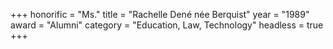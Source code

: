 +++
honorific = "Ms."
title     = "Rachelle Dené née Berquist"
year      = "1989"
award     = "Alumni"
category  = "Education, Law, Technology"
headless  = true
+++

